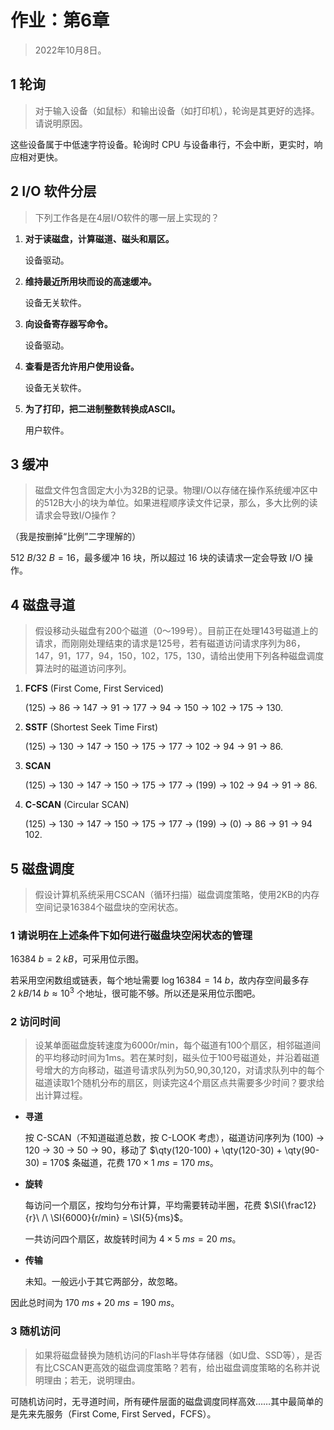 # 作业：第6章

> 2022年10月8日。

$$
\newcommand\SI[2]{#1\ \mathrm{#2}}  % siunitx (package)
$$

## 1 轮询

> 对于输入设备（如鼠标）和输出设备（如打印机），轮询是其更好的选择。请说明原因。

这些设备属于中低速字符设备。轮询时 CPU 与设备串行，不会中断，更实时，响应相对更快。

## 2 I/O 软件分层
> 下列工作各是在4层I/O软件的哪一层上实现的？

1. **对于读磁盘，计算磁道、磁头和扇区。**

   设备驱动。

2. **维持最近所用块而设的高速缓冲。**

   设备无关软件。

3. **向设备寄存器写命令。**

   设备驱动。

4. **查看是否允许用户使用设备。**

   设备无关软件。

5. **为了打印，把二进制整数转换成ASCII。**

   用户软件。

## 3 缓冲

> 磁盘文件包含固定大小为32B的记录。物理I/O以存储在操作系统缓冲区中的512B大小的块为单位。如果进程顺序读文件记录，那么，多大比例的读请求会导致I/O操作？

（我是按删掉“比例”二字理解的）

$\SI{512}{B} / \SI{32}{B} = 16$，最多缓冲 16 块，所以超过 16 块的读请求一定会导致 I/O 操作。

## 4 磁盘寻道

> 假设移动头磁盘有200个磁道（0～199号）。目前正在处理143号磁道上的请求，而刚刚处理结束的请求是125号，若有磁道访问请求序列为86，147，91，177，94，150，102，175，130，请给出使用下列各种磁盘调度算法时的磁道访问序列。
>

1. **FCFS** (First Come, First Serviced)

   (125) → 86 → 147 → 91 → 177 → 94 → 150 → 102 → 175 → 130.

2. **SSTF** (Shortest Seek Time First)

   (125) → 130 → 147 → 150 → 175 → 177 → 102 → 94 → 91 → 86.

3. **SCAN**

   (125) → 130 → 147 → 150 → 175 → 177 → (199) → 102 → 94 → 91 → 86.

4. **C-SCAN** (Circular SCAN)

   (125) → 130 → 147 → 150 → 175 → 177 → (199) → (0) → 86 → 91 → 94 102.

## 5 磁盘调度

> 假设计算机系统采用CSCAN（循环扫描）磁盘调度策略，使用2KB的内存空间记录16384个磁盘块的空闲状态。
>

### 1 请说明在上述条件下如何进行磁盘块空闲状态的管理

$\SI{16384}{b} = \SI{2}{kB}$，可采用位示图。

若采用空闲数组或链表，每个地址需要 $\log 16384 = \SI{14}{b}$，故内存空间最多存 $\SI{2}{kB} / \SI{14}{b} \approx 10^3$ 个地址，很可能不够。所以还是采用位示图吧。

### 2 访问时间

> 设某单面磁盘旋转速度为6000r/min，每个磁道有100个扇区，相邻磁道间的平均移动时间为1ms。若在某时刻，磁头位于100号磁道处，并沿着磁道号增大的方向移动，磁道号请求队列为50,90,30,120，对请求队列中的每个磁道读取1个随机分布的扇区，则读完这4个扇区点共需要多少时间？要求给出计算过程。

- **寻道**

  按 C-SCAN（不知道磁道总数，按 C-LOOK 考虑），磁道访问序列为 (100) → 120 → 30 → 50 → 90，移动了 $\qty(120-100) + \qty(120-30) + \qty(90-30) = 170$ 条磁道，花费 $170 \times \SI{1}{ms} = \SI{170}{ms}$。

- **旋转**

  每访问一个扇区，按均匀分布计算，平均需要转动半圈，花费 $\SI{\frac12}{r}\ /\ \SI{6000}{r/min} = \SI{5}{ms}$。

  一共访问四个扇区，故旋转时间为 $4 \times \SI{5}{ms} = \SI{20}{ms}$。

- **传输**

  未知。一般远小于其它两部分，故忽略。

因此总时间为 $\SI{170}{ms} + \SI{20}{ms} = \SI{190}{ms}$。

### 3 随机访问

> 如果将磁盘替换为随机访问的Flash半导体存储器（如U盘、SSD等），是否有比CSCAN更高效的磁盘调度策略？若有，给出磁盘调度策略的名称并说明理由；若无，说明理由。

可随机访问时，无寻道时间，所有硬件层面的磁盘调度同样高效……其中最简单的是先来先服务（First Come, First Served，FCFS）。
